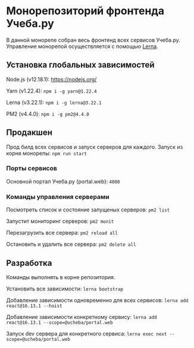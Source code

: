# Монорепозиторий фронтенда Учеба.ру

В данной монорепе собран весь фронтенд всех сервисов Учеба.ру.
Управление монорепой осуществляется с помощью [Lerna](https://lerna.js.org/).

## Установка глобальных зависимостей

Node.js (v12.18.1): https://nodejs.org/

Yarn (v1.22.4): `npm i -g yarn@1.22.4`

Lerna (v3.22.1): `npm i -g lerna@3.22.1`

PM2 (v4.4.0): `npm i -g pm2@4.4.0`

## Продакшен

Прод билд всех сервисов и запуск серверов для каждого.
Запуск из корня монорепы: `npm run start`

### Порты сервисов

Основной портал Учеба.ру (portal.web): `4000`

### Команды управления серверами

Посмотреть список и состояние запущеных серверов: `pm2 list`

Запустит мониторинг серверов: `pm2 monit`

Перезагрузить все сервера: `pm2 reload all`

Остановить и удалить все сервера: `pm2 delete all`

## Разработка

Команды выполнять в корне репозитория.

Установить все зависимости: `lerna bootstrap`

Добавление зависимости одновременно для всех сервисов: `lerna add react@16.13.1 --hoist`

Добавление зависимости конкретному сервису: `lerna add react@16.13.1 --scope=@ucheba/portal.web`

Запуск dev сервера для конкретного сервиса: `lerna exec next --scope=@ucheba/portal.web`
